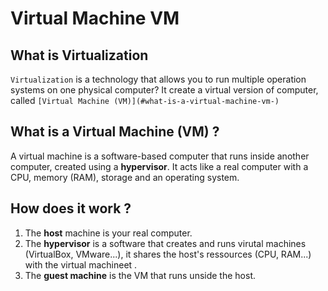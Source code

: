 # Virtual Machine VM
## What is Virtualization
`Virtualization` is a technology that allows you to run multiple operation systems on one physical computer? It create a virtual version of computer, called `[Virtual Machine (VM)](#what-is-a-virtual-machine-vm-)`

## What is a Virtual Machine (VM) ?
A virtual machine is a software-based computer that runs inside another computer, created using a **hypervisor**. 
It acts like a real computer with a CPU, memory (RAM), storage and an operating system. 

## How does it work ?
1. The **host** machine is your real computer.
2. The **hypervisor** is a software that creates and runs virutal machines (VirtualBox, VMware...), it shares the host's ressources (CPU, RAM...) with the virtual machineet .
3. The **guest machine** is the VM that runs unside the host.
